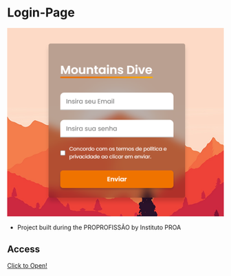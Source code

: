 # Login-Page

 ![preview](preview.png)

 - Project built during the PROPROFISSÃO by Instituto PROA

## Access
 [Click to Open!](https://guirl-dev.github.io/Login-Page/)
